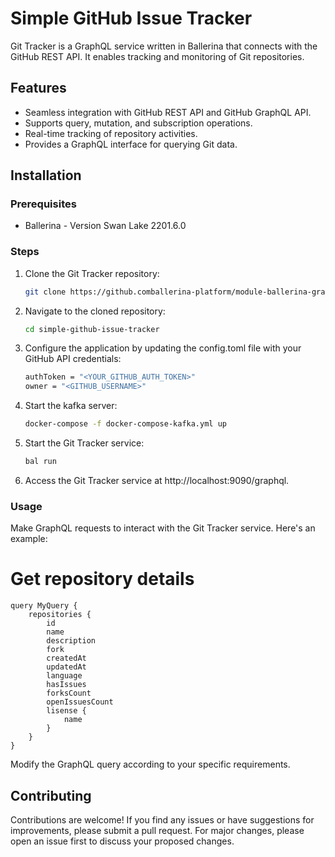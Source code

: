 # Simple GitHub Issue Tracker

Git Tracker is a GraphQL service written in Ballerina that connects with the GitHub REST API. It enables tracking and monitoring of Git repositories.

## Features

- Seamless integration with GitHub REST API and GitHub GraphQL API.
- Supports query, mutation, and subscription operations.
- Real-time tracking of repository activities.
- Provides a GraphQL interface for querying Git data.

## Installation

### Prerequisites

- Ballerina - Version Swan Lake 2201.6.0

### Steps

1. Clone the Git Tracker repository:

   ```bash
   git clone https://github.comballerina-platform/module-ballerina-graphql/examples/simple-github-issue-tracker.git

2. Navigate to the cloned repository:
    ```bash
    cd simple-github-issue-tracker

3. Configure the application by updating the config.toml file with your GitHub API credentials:
    ```bash
    authToken = "<YOUR_GITHUB_AUTH_TOKEN>"
    owner = "<GITHUB_USERNAME>"

4. Start the kafka server:
    ```bash
    docker-compose -f docker-compose-kafka.yml up
    ```

4. Start the Git Tracker service:
    ```bash
    bal run

5. Access the Git Tracker service at http://localhost:9090/graphql.

### Usage

Make GraphQL requests to interact with the Git Tracker service. Here's an example:

# Get repository details
    query MyQuery {
        repositories {
            id
            name
            description
            fork
            createdAt
            updatedAt
            language
            hasIssues
            forksCount
            openIssuesCount
            lisense {
                name
            }
        }
    }

Modify the GraphQL query according to your specific requirements.

## Contributing

Contributions are welcome! If you find any issues or have suggestions for improvements, please submit a pull request. For major changes, please open an issue first to discuss your proposed changes.
